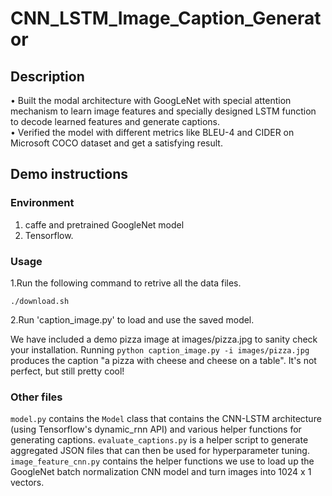 # CNN_LSTM_Image_Caption_Generator
## Description 
• Built the modal architecture with GoogLeNet with special attention mechanism to learn image features and 
specially designed LSTM function to decode learned features and generate captions.  
• Verified the model with different metrics like BLEU-4 and CIDER on Microsoft COCO dataset and get a 
satisfying result. 

## Demo instructions
### Environment
1. caffe and pretrained GoogleNet model
2. Tensorflow.

### Usage
1.Run the following command to retrive all the data files.

    ./download.sh 

2.Run  'caption_image.py' to load and use the saved model.    

We have included a demo pizza image at images/pizza.jpg to sanity 
check your installation. Running `python caption_image.py -i images/pizza.jpg` 
produces the caption "a pizza with cheese and cheese on a table". It's not perfect, but still pretty cool!

### Other files
`model.py` contains the `Model` class that contains the CNN-LSTM architecture (using Tensorflow's dynamic_rnn API) and various helper functions for generating captions. `evaluate_captions.py` is a helper script to generate aggregated JSON files that can then be used for hyperparameter tuning. `image_feature_cnn.py` contains the helper functions we use to load up the GoogleNet batch normalization CNN model and turn images into 1024 x 1 vectors.
